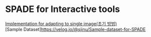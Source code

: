 # SPADE for Interactive tools


[Implementation for adapting to single image(초기 방법)](https://velog.io/@sjinu/Test-Time-Train-Landscape-Image-using-Flickr-Segmenter-Flickr-SPADE)  
[Sample Dataset]https://velog.io/@sjinu/Sample-dataset-for-SPADE

